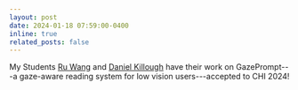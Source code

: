 ```yaml
---
layout: post
date: 2024-01-18 07:59:00-0400
inline: true
related_posts: false
---
```


<i class="fa-solid fa-star"></i> My Students [Ru Wang](https://ru-wang.com/) and [Daniel Killough](https://dkillough.com/) have their work on GazePrompt---a gaze-aware reading system for low vision users---accepted to CHI 2024!

